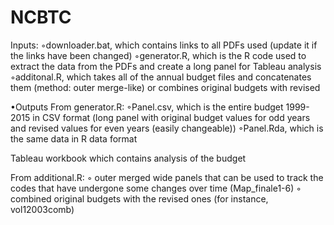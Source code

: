 # NCBTC
Inputs:
◦downloader.bat, which contains links to all PDFs used (update it if the links have been changed)
◦generator.R, which is the R code used to extract the data from the PDFs and create a long panel for Tableau analysis
◦additonal.R, which takes all of the annual budget files and concatenates them (method: outer merge-like) or combines original budgets with revised

•Outputs
From generator.R:
◦Panel.csv, which is the entire budget 1999-2015 in CSV format (long panel with original budget values for odd years and revised values for even years (easily changeable))
◦Panel.Rda, which is the same data in R data format

Tableau workbook which contains analysis of the budget

From additional.R:
◦ outer merged wide panels that can be used to track the codes that have undergone some changes over time (Map_finale1-6)
◦ combined original budgets with the revised ones (for instance, vol12003comb)
